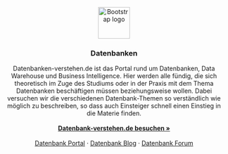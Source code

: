<p align="center">
  <a href="http://www.datenbanken-verstehen.de/">
    <img src="https://getbootstrap.com/docs/4.3/assets/brand/bootstrap-solid.svg" alt="Bootstrap logo" width="72" height="72">
  </a>
</p>

<h3 align="center">Datenbanken</h3>

<p align="center">
  Datenbanken-verstehen.de ist das Portal rund um Datenbanken, Data Warehouse und Business Intelligence. Hier werden alle fündig, die sich theoretisch im Zuge des Studiums oder in der Praxis mit dem Thema Datenbanken beschäftigen müssen beziehungsweise wollen. Dabei versuchen wir die verschiedenen Datenbank-Themen so verständlich wie möglich zu beschreiben, so dass auch Einsteiger schnell einen Einstieg in die Materie finden.
  <br>
  <br>
  <a href="http://www.datenbanken-verstehen.de/"><strong>Datenbank-verstehen.de besuchen »</strong></a>
  <br>
  <br>
  <a href="http://www.datenbanken-verstehen.de/">Datenbank Portal</a>
  ·
  <a href="http://www.datenbanken-verstehen.de/blog">Datenbank Blog</a>
  ·
  <a href="http://www.datenbanken-verstehen.de/forum">Datenbank Forum</a>
</p>
